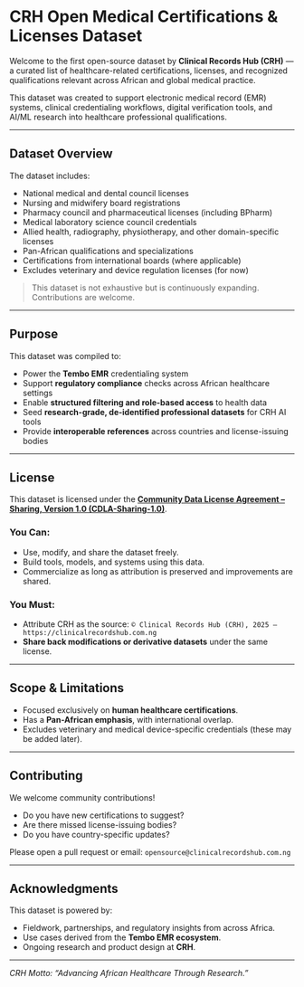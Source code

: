 # CRH Open Medical Certifications & Licenses Dataset

Welcome to the first open-source dataset by **Clinical Records Hub (CRH)** — a curated list of healthcare-related certifications, licenses, and recognized qualifications relevant across African and global medical practice.

This dataset was created to support electronic medical record (EMR) systems, clinical credentialing workflows, digital verification tools, and AI/ML research into healthcare professional qualifications.

---

## Dataset Overview

The dataset includes:

- National medical and dental council licenses
- Nursing and midwifery board registrations
- Pharmacy council and pharmaceutical licenses (including BPharm)
- Medical laboratory science council credentials
- Allied health, radiography, physiotherapy, and other domain-specific licenses
- Pan-African qualifications and specializations
- Certifications from international boards (where applicable)
- Excludes veterinary and device regulation licenses (for now)

> This dataset is not exhaustive but is continuously expanding. Contributions are welcome.

---

## Purpose

This dataset was compiled to:

- Power the **Tembo EMR** credentialing system
- Support **regulatory compliance** checks across African healthcare settings
- Enable **structured filtering and role-based access** to health data
- Seed **research-grade, de-identified professional datasets** for CRH AI tools
- Provide **interoperable references** across countries and license-issuing bodies

---

## License

This dataset is licensed under the **[Community Data License Agreement – Sharing, Version 1.0 (CDLA-Sharing-1.0)](https://spdx.org/licenses/CDLA-Sharing-1.0.html)**.

### You Can:
- Use, modify, and share the dataset freely.
- Build tools, models, and systems using this data.
- Commercialize as long as attribution is preserved and improvements are shared.

### You Must:
- Attribute CRH as the source:
  `© Clinical Records Hub (CRH), 2025 – https://clinicalrecordshub.com.ng`
- **Share back modifications or derivative datasets** under the same license.

---

## Scope & Limitations

- Focused exclusively on **human healthcare certifications**.
- Has a **Pan-African emphasis**, with international overlap.
- Excludes veterinary and medical device-specific credentials (these may be added later).

---

## Contributing

We welcome community contributions!

- Do you have new certifications to suggest?
- Are there missed license-issuing bodies?
- Do you have country-specific updates?

Please open a pull request or email: `opensource@clinicalrecordshub.com.ng`

---

## Acknowledgments

This dataset is powered by:
- Fieldwork, partnerships, and regulatory insights from across Africa.
- Use cases derived from the **Tembo EMR ecosystem**.
- Ongoing research and product design at **CRH**.

---

*CRH Motto: “Advancing African Healthcare Through Research.”*

